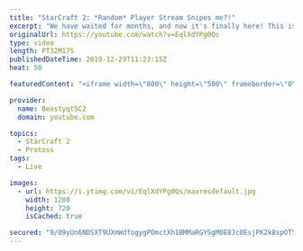 ```yaml
---
title: "StarCraft 2: *Random* Player Stream Snipes me?!"
excerpt: "We have waited for months, and now it's finally here! This is the VOID RAYS to GRANDMASTER series! With the new balance changes to speedy Void Rays in the latest patch, we can now begin the series right! At this point in the series, we are introducing other units into the composition to make the games"
originalUrl: https://youtube.com/watch?v=EqlXdYPg0Qs
type: video
length: PT32M17S
publishedDateTime: 2019-12-29T11:23:15Z
heat: 50

featuredContent: "<iframe width=\"800\" height=\"500\" frameborder=\"0\" src=\"https://www.youtube.com/embed/EqlXdYPg0Qs\" allow=\"accelerometer; autoplay; encrypted-media; gyroscope; picture-in-picture\" allowfullscreen></iframe>"

provider:
  name: BeastyqtSC2
  domain: youtube.com

topics:
  - StarCraft 2
  - Protoss
tags:
  - Live

images:
  - url: https://i.ytimg.com/vi/EqlXdYPg0Qs/maxresdefault.jpg
    width: 1280
    height: 720
    isCached: true

secured: "9/O9yUn6NDSXT9UXmWdfogygPOmctXh1BMMaRGYSgM0E8Jc0EsjPK2k8spOT5ZNugK2FYGWuGH8QcZ5f4pg8AuKXYFL3H3SxcXSJ2LsRj/KXDRX25XB6r3/dWTqq1qXr9Et4h9oRpLPsGNaGqsyoq0Rq5lJ/JrTcC1GLkSsO64rZc8Ama2qvahLh9cWDSFC35fbNp6SfshSKEzO5X6Gu9xZuuXd97r/EnUEl2DjRiJeIEK4Jd/l2O2O689L4wveGQBulnBKbpgRxPVP5Zj/dRFs+Cow/bPG7Smb8H7UK4QbJoM+gVeNv1GkfjWmBr9DsqdeJkofZZhUfyAkYdmCCb+r6xuNhaunWGPX/GBjmAZFuHrcRVDd6UDr8Ginn3XMy4fLJ7Y4eq03yAMFNzGcDe5TezYRSeZh+TeySDxu6fUo=;YtZZJQ44Lvr1L1chj+8WUA=="
---
```


